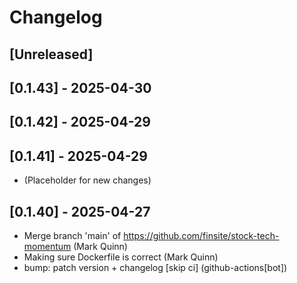 # Changelog

## [Unreleased]

## [0.1.43] - 2025-04-30

## [0.1.42] - 2025-04-29

## [0.1.41] - 2025-04-29

- (Placeholder for new changes)

## [0.1.40] - 2025-04-27

- Merge branch 'main' of https://github.com/finsite/stock-tech-momentum (Mark Quinn)
- Making sure Dockerfile is correct (Mark Quinn)
- bump: patch version + changelog [skip ci] (github-actions[bot])